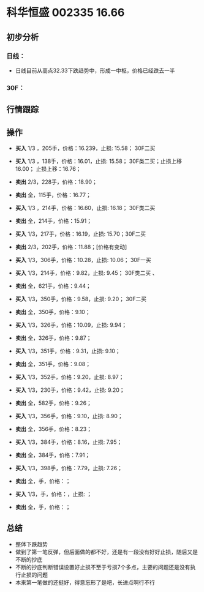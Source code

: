 # 科华恒盛 002335 16.66
## 初步分析
### 日线：
  - 日线目前从高点32.33下跌趋势中，形成一中枢，价格已经跌去一半
### 30F：
  
## 行情跟踪
  
## 操作
  - **买入** 1/3 ，205手，价格：16.239，止损: 15.58； 30F二买
  - **买入** 1/3 ，138手，价格：16.01，止损: 15.58； 30F类二买；止损上移16.00； 止损上移：16.76；
  - **卖出** 2/3，228手，价格：18.90；
  - **卖出** 全，115手，价格：16.77；

  - **买入** 1/3 ，214手，价格：16.60，止损: 16.18； 30F类二买
  - **卖出** 全，214手，价格：15.91；

  - **买入** 1/3，217手，价格：16.19，止损: 15.70；30F二买 
  - **卖出** 2/3，202手，价格：11.88；[价格有变动]
  
  - **买入** 1/3，306手，价格：10.28，止损: 10.06； 30F一买 
  
  - **买入** 1/3，214手，价格：9.82，止损: 9.45； 30F类二买 、
  - **卖出** 全，621手，价格：9.44；

  - **买入** 1/3，350手，价格：9.58，止损: 9.20； 30F二买
  - **卖出** 全，350手，价格：9.10；

  - **买入** 1/3，326手，价格：10.09，止损: 9.94； 
  - **卖出** 全，326手，价格：9.87；

  - **买入** 1/3，351手，价格：9.31，止损: 9.10； 
  - **卖出** 全，351手，价格：9.08；

  - **买入** 1/3，352手，价格：9.20，止损: 8.97； 
  - **买入** 1/3，230手，价格：9.42，止损: 9.20； 
  - **卖出** 全，582手，价格：9.26；

  - **买入** 1/3，356手，价格：9.10，止损: 8.90； 
  - **卖出** 全，356手，价格：8.23；

  - **买入** 1/3，384手，价格：8.16，止损: 7.95； 
  - **卖出** 全，384手，价格：7.91；

  - **买入** 1/3，398手，价格：7.79，止损: 7.26； 
  - **卖出** 全，手，价格：；
  
  - **买入** 1/3，手，价格：，止损: ； 
  - **卖出** 全，手，价格：；
## 总结
  - 整体下跌趋势
  - 做到了第一笔反弹，但后面做的都不好，还是有一段没有好好止损，随后又是不断的抄底
  - 不断的抄底判断错误设置好止损不至于亏损7个多点，主要的问题还是没有执行止损的问题
  - 本来第一笔做的还挺好，得意忘形了是吧，长进点啊行不行